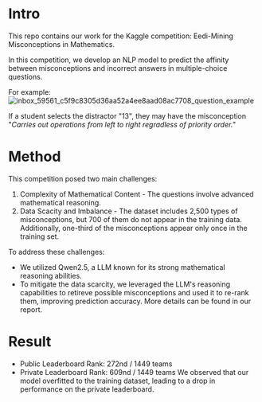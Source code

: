 # Intro
This repo contains our work for the Kaggle competition: Eedi-Mining Misconceptions in Mathematics. 

In this competition, we develop an NLP model to predict the affinity between misconceptions and incorrect answers in multiple-choice questions. 

For example:
![inbox_59561_c5f9c8305d36aa52a4ee8aad08ac7708_question_example](https://github.com/user-attachments/assets/8602fb6a-f2a5-4b36-aad7-9a22bb551220) 

If a student selects the distractor "13", they may have the misconception "*Carries out operations from left to right regradless of priority order."*

# Method
This competition posed two main challenges:
1. Complexity of Mathematical Content - The questions involve advanced mathematical reasoning.
2. Data Scacity and Imbalance - The dataset includes 2,500 types of misconceptions, but 700 of them do not appear in the training data. Additionally, one-third of the misconceptions appear only once in the training set.

To address these challenges:
- We utilized Qwen2.5, a LLM known for its strong mathematical reasoning abilities.
- To mitigate the data scarcity, we leveraged the LLM's reasoning capabilities to retireve possible misconceptions and used it to re-rank them, improving prediction accuracy. More details can be found in our report.

# Result
- Public Leaderboard Rank: 272nd / 1449 teams
- Private Leaderboard Rank: 609nd / 1449 teams
We observed that our model overfitted to the training dataset, leading to a drop in performance on the private leaderboard.
